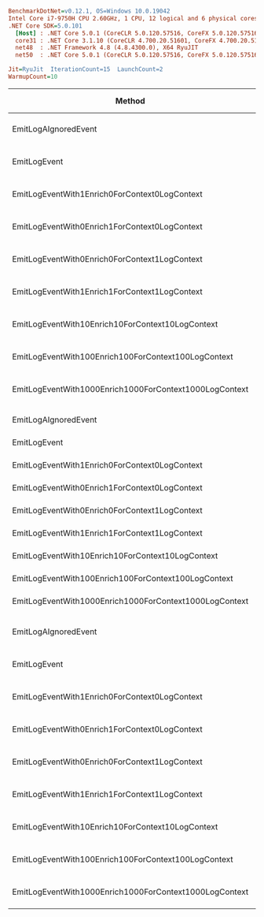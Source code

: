 ``` ini

BenchmarkDotNet=v0.12.1, OS=Windows 10.0.19042
Intel Core i7-9750H CPU 2.60GHz, 1 CPU, 12 logical and 6 physical cores
.NET Core SDK=5.0.101
  [Host] : .NET Core 5.0.1 (CoreCLR 5.0.120.57516, CoreFX 5.0.120.57516), X64 RyuJIT
  core31 : .NET Core 3.1.10 (CoreCLR 4.700.20.51601, CoreFX 4.700.20.51901), X64 RyuJIT
  net48  : .NET Framework 4.8 (4.8.4300.0), X64 RyuJIT
  net50  : .NET Core 5.0.1 (CoreCLR 5.0.120.57516, CoreFX 5.0.120.57516), X64 RyuJIT

Jit=RyuJit  IterationCount=15  LaunchCount=2  
WarmupCount=10  

```
|                                                 Method |    Job |       Runtime |           Mean |         Error |        StdDev |         Median |     Ratio |  RatioSD |   Gen 0 |   Gen 1 | Gen 2 | Allocated |
|------------------------------------------------------- |------- |-------------- |---------------:|--------------:|--------------:|---------------:|----------:|---------:|--------:|--------:|------:|----------:|
|                                   EmitLogAIgnoredEvent | core31 | .NET Core 3.1 |      14.957 ns |     1.1670 ns |     1.6737 ns |      15.983 ns |      1.00 |     0.00 |       - |       - |     - |         - |
|                                           EmitLogEvent | core31 | .NET Core 3.1 |     638.612 ns |     9.0238 ns |    13.2270 ns |     638.972 ns |     43.12 |     4.32 |  0.0582 |       - |     - |     368 B |
|          EmitLogEventWith1Enrich0ForContext0LogContext | core31 | .NET Core 3.1 |     721.033 ns |     7.6940 ns |    11.5160 ns |     718.053 ns |     48.71 |     5.00 |  0.0620 |       - |     - |     392 B |
|          EmitLogEventWith0Enrich1ForContext0LogContext | core31 | .NET Core 3.1 |     708.560 ns |     6.4500 ns |     9.6541 ns |     709.396 ns |     48.01 |     5.76 |  0.0582 |       - |     - |     368 B |
|          EmitLogEventWith0Enrich0ForContext1LogContext | core31 | .NET Core 3.1 |   1,227.727 ns |    15.9953 ns |    23.9410 ns |   1,225.167 ns |     83.29 |    10.70 |  0.1507 |       - |     - |     952 B |
|          EmitLogEventWith1Enrich1ForContext1LogContext | core31 | .NET Core 3.1 |   1,367.017 ns |    44.5841 ns |    66.7314 ns |   1,363.347 ns |     91.85 |     6.83 |  0.1717 |       - |     - |    1088 B |
|       EmitLogEventWith10Enrich10ForContext10LogContext | core31 | .NET Core 3.1 |   6,263.486 ns |    49.5843 ns |    74.2155 ns |   6,254.723 ns |    423.35 |    45.72 |  0.9613 |  0.0076 |     - |    6032 B |
|    EmitLogEventWith100Enrich100ForContext100LogContext | core31 | .NET Core 3.1 |  53,622.610 ns |   265.6252 ns |   397.5753 ns |  53,652.643 ns |  3,627.36 |   411.45 |  8.9111 |  0.6714 |     - |   55921 B |
| EmitLogEventWith1000Enrich1000ForContext1000LogContext | core31 | .NET Core 3.1 | 554,900.438 ns | 3,921.8009 ns | 5,748.5249 ns | 554,183.398 ns | 37,542.82 | 4,187.59 | 86.9141 | 34.1797 |     - |  550834 B |
|                                                        |        |               |                |               |               |                |           |          |         |         |       |           |
|                                   EmitLogAIgnoredEvent |  net48 |      .NET 4.8 |      14.744 ns |     0.1503 ns |     0.2203 ns |      14.782 ns |      1.00 |     0.00 |       - |       - |     - |         - |
|                                           EmitLogEvent |  net48 |      .NET 4.8 |     625.170 ns |     5.0542 ns |     7.5649 ns |     626.601 ns |     42.39 |     0.79 |  0.0591 |       - |     - |     377 B |
|          EmitLogEventWith1Enrich0ForContext0LogContext |  net48 |      .NET 4.8 |     713.336 ns |     5.2104 ns |     7.7987 ns |     715.488 ns |     48.37 |     0.85 |  0.0629 |       - |     - |     401 B |
|          EmitLogEventWith0Enrich1ForContext0LogContext |  net48 |      .NET 4.8 |     690.969 ns |     5.7612 ns |     8.4446 ns |     694.050 ns |     46.87 |     0.91 |  0.0591 |       - |     - |     377 B |
|          EmitLogEventWith0Enrich0ForContext1LogContext |  net48 |      .NET 4.8 |   1,329.916 ns |    10.7256 ns |    16.0535 ns |   1,331.788 ns |     90.25 |     1.54 |  0.1545 |       - |     - |     979 B |
|          EmitLogEventWith1Enrich1ForContext1LogContext |  net48 |      .NET 4.8 |   1,481.713 ns |    11.3212 ns |    16.9451 ns |   1,481.232 ns |    100.48 |     2.09 |  0.1755 |       - |     - |    1115 B |
|       EmitLogEventWith10Enrich10ForContext10LogContext |  net48 |      .NET 4.8 |   7,089.427 ns |    55.8604 ns |    80.1134 ns |   7,088.899 ns |    481.14 |    10.57 |  0.9384 |       - |     - |    5929 B |
|    EmitLogEventWith100Enrich100ForContext100LogContext |  net48 |      .NET 4.8 |  64,349.206 ns |   650.6394 ns |   973.8464 ns |  64,228.583 ns |  4,367.49 |   121.00 |  8.6670 |  0.8545 |     - |   55241 B |
| EmitLogEventWith1000Enrich1000ForContext1000LogContext |  net48 |      .NET 4.8 | 689,907.474 ns | 5,317.5522 ns | 7,959.0617 ns | 691,283.838 ns | 46,798.22 |   889.25 | 86.9141 | 27.3438 |     - |  551390 B |
|                                                        |        |               |                |               |               |                |           |          |         |         |       |           |
|                                   EmitLogAIgnoredEvent |  net50 | .NET Core 5.0 |       7.709 ns |     0.5028 ns |     0.7525 ns |       7.710 ns |      1.00 |     0.00 |       - |       - |     - |         - |
|                                           EmitLogEvent |  net50 | .NET Core 5.0 |     392.312 ns |    17.8753 ns |    26.2014 ns |     374.982 ns |     51.55 |     8.46 |  0.0596 |       - |     - |     376 B |
|          EmitLogEventWith1Enrich0ForContext0LogContext |  net50 | .NET Core 5.0 |     412.258 ns |     2.4565 ns |     3.6767 ns |     413.123 ns |     53.97 |     5.18 |  0.0634 |       - |     - |     400 B |
|          EmitLogEventWith0Enrich1ForContext0LogContext |  net50 | .NET Core 5.0 |     405.886 ns |     3.6225 ns |     5.4219 ns |     405.569 ns |     53.09 |     4.64 |  0.0596 |       - |     - |     376 B |
|          EmitLogEventWith0Enrich0ForContext1LogContext |  net50 | .NET Core 5.0 |     790.985 ns |     8.7187 ns |    13.0498 ns |     788.934 ns |    103.47 |     9.18 |  0.1526 |       - |     - |     960 B |
|          EmitLogEventWith1Enrich1ForContext1LogContext |  net50 | .NET Core 5.0 |     903.728 ns |     5.0539 ns |     7.4080 ns |     903.355 ns |    117.98 |    11.15 |  0.1745 |       - |     - |    1096 B |
|       EmitLogEventWith10Enrich10ForContext10LogContext |  net50 | .NET Core 5.0 |   4,826.823 ns |    43.1512 ns |    64.5868 ns |   4,835.307 ns |    632.25 |    65.10 |  0.9613 |  0.0076 |     - |    6040 B |
|    EmitLogEventWith100Enrich100ForContext100LogContext |  net50 | .NET Core 5.0 |  41,153.531 ns |   377.2448 ns |   564.6423 ns |  41,229.269 ns |  5,389.71 |   548.21 |  8.9111 |  0.6714 |     - |   55928 B |
| EmitLogEventWith1000Enrich1000ForContext1000LogContext |  net50 | .NET Core 5.0 | 428,891.851 ns | 2,657.5058 ns | 3,895.3375 ns | 429,429.883 ns | 55,997.87 | 5,391.99 | 87.4023 | 34.6680 |     - |  550832 B |
